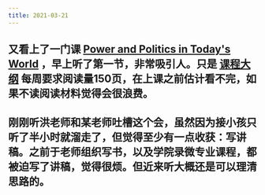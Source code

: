 ```yaml
---
title: 2021-03-21
---
```


## 又看上了一门课 [Power and Politics in Today's World](https://www.youtube.com/playlist?list=PLh9mgdi4rNeyViG2ar68jkgEi4y6doNZy) ，早上听了第一节，非常吸引人。只是 [课程大纲](https://shapiro.macmillan.yale.edu/sites/default/files/files/Devane%20syllabus%20with%20dates(1).pdf) 每周要求阅读量150页，在上课之前估计看不完，如果不读阅读材料觉得会很浪费。
## 刚刚听洪老师和某老师吐槽这个会，虽然因为接小孩只听了半小时就溜走了，但觉得至少有一点收获：写讲稿。之前于老师组织写书，以及学院录微专业课程，都被迫写了讲稿，觉得很烦。但近来听大概还是可以理清思路的。
